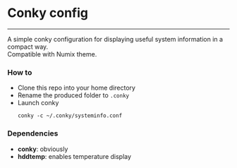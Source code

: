 # Conky config
---
A simple conky configuration for displaying useful system information in a compact way.  
Compatible with Numix theme.

### How to
+ Clone this repo into your home directory
+ Rename the produced folder to `.conky`
+ Launch conky
   ```
   conky -c ~/.conky/systeminfo.conf
   ```

### Dependencies
+ **conky**: obviously
+ **hddtemp**: enables temperature display